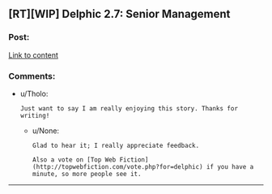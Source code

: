 ## [RT][WIP] Delphic 2.7: Senior Management

### Post:

[Link to content](https://delphicserial.com/2018/06/24/chapter-7/)

### Comments:

- u/Tholo:
  ```
  Just want to say I am really enjoying this story. Thanks for writing!
  ```

  - u/None:
    ```
    Glad to hear it; I really appreciate feedback. 

    Also a vote on [Top Web Fiction](http://topwebfiction.com/vote.php?for=delphic) if you have a minute, so more people see it.
    ```

---


